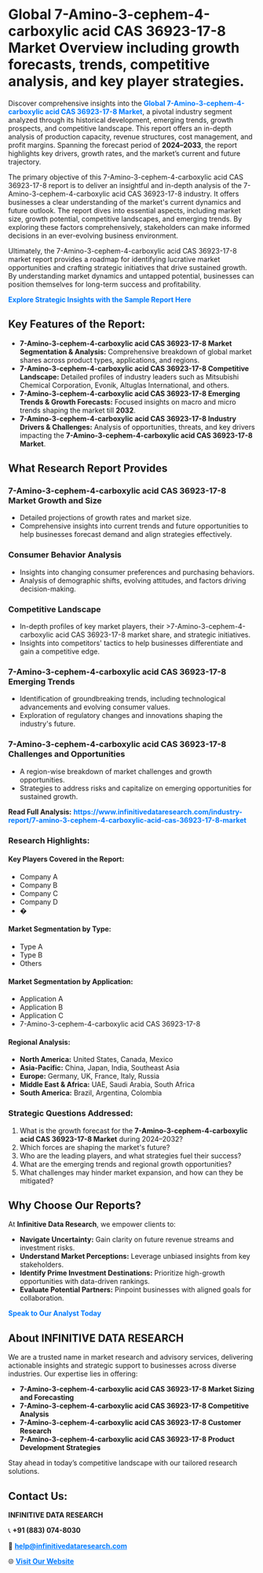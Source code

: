 <h1>Global 7-Amino-3-cephem-4-carboxylic acid CAS 36923-17-8 Market Overview including growth forecasts, trends, competitive analysis, and key player strategies.</h1>
<p>
Discover comprehensive insights into the 
<a href="https://www.infinitivedataresearch.com/industry-report/7-amino-3-cephem-4-carboxylic-acid-cas-36923-17-8-market" rel="dofollow" style="color: #007BFF; text-decoration: none;"><strong>Global 7-Amino-3-cephem-4-carboxylic acid CAS 36923-17-8 Market</strong></a>, a pivotal industry segment analyzed through its historical development, emerging trends, growth prospects, and competitive landscape. This report offers an in-depth analysis of production capacity, revenue structures, cost management, and profit margins. Spanning the forecast period of <strong>2024–2033</strong>, the report highlights key drivers, growth rates, and the market’s current and future trajectory.
</p>
<p>
The primary objective of this 7-Amino-3-cephem-4-carboxylic acid CAS 36923-17-8 report is to deliver an insightful and in-depth analysis of the 7-Amino-3-cephem-4-carboxylic acid CAS 36923-17-8 industry. It offers businesses a clear understanding of the market's current dynamics and future outlook. The report dives into essential aspects, including market size, growth potential, competitive landscapes, and emerging trends. By exploring these factors comprehensively, stakeholders can make informed decisions in an ever-evolving business environment.
</p>
<p>
Ultimately, the 7-Amino-3-cephem-4-carboxylic acid CAS 36923-17-8 market report provides a roadmap for identifying lucrative market opportunities and crafting strategic initiatives that drive sustained growth. By understanding market dynamics and untapped potential, businesses can position themselves for long-term success and profitability.
</p>
<p>
<a href="https://www.infinitivedataresearch.com/request-sample/reportId=102748" style="color: #007BFF; text-decoration: none;"><strong>Explore Strategic Insights with the Sample Report Here</strong></a>
</p>

<h2>Key Features of the Report:</h2>
<ul>
<li><strong>7-Amino-3-cephem-4-carboxylic acid CAS 36923-17-8 Market Segmentation & Analysis:</strong> Comprehensive breakdown of global market shares across product types, applications, and regions.</li>
<li><strong>7-Amino-3-cephem-4-carboxylic acid CAS 36923-17-8 Competitive Landscape:</strong> Detailed profiles of industry leaders such as Mitsubishi Chemical Corporation, Evonik, Altuglas International, and others.</li>
<li><strong>7-Amino-3-cephem-4-carboxylic acid CAS 36923-17-8 Emerging Trends & Growth Forecasts:</strong> Focused insights on macro and micro trends shaping the market till <strong>2032</strong>.</li>
<li><strong>7-Amino-3-cephem-4-carboxylic acid CAS 36923-17-8 Industry Drivers & Challenges:</strong> Analysis of opportunities, threats, and key drivers impacting the <strong>7-Amino-3-cephem-4-carboxylic acid CAS 36923-17-8 Market</strong>.</li>
</ul>

<h2>What Research Report Provides</h2>
<h3>7-Amino-3-cephem-4-carboxylic acid CAS 36923-17-8 Market Growth and Size</h3>
<ul>
<li>Detailed projections of growth rates and market size.</li>
<li>Comprehensive insights into current trends and future opportunities to help businesses forecast demand and align strategies effectively.</li>
</ul>

<h3>Consumer Behavior Analysis</h3>
<ul>
<li>Insights into changing consumer preferences and purchasing behaviors.</li>
<li>Analysis of demographic shifts, evolving attitudes, and factors driving decision-making.</li>
</ul>

<h3>Competitive Landscape</h3>
<ul>
<li>In-depth profiles of key market players, their >7-Amino-3-cephem-4-carboxylic acid CAS 36923-17-8 market share, and strategic initiatives.</li>
<li>Insights into competitors' tactics to help businesses differentiate and gain a competitive edge.</li>
</ul>

<h3>7-Amino-3-cephem-4-carboxylic acid CAS 36923-17-8 Emerging Trends</h3>
<ul>
<li>Identification of groundbreaking trends, including technological advancements and evolving consumer values.</li>
<li>Exploration of regulatory changes and innovations shaping the industry's future.</li>
</ul>

<h3>7-Amino-3-cephem-4-carboxylic acid CAS 36923-17-8 Challenges and Opportunities</h3>
<ul>
<li>A region-wise breakdown of market challenges and growth opportunities.</li>
<li>Strategies to address risks and capitalize on emerging opportunities for sustained growth.</li>
</ul>
<p><strong>Read Full Analysis:</strong> <a href="https://www.infinitivedataresearch.com/industry-report/7-amino-3-cephem-4-carboxylic-acid-cas-36923-17-8-market" rel="dofollow" style="color: #007BFF; text-decoration: none;"><strong>https://www.infinitivedataresearch.com/industry-report/7-amino-3-cephem-4-carboxylic-acid-cas-36923-17-8-market</strong></a></p>
<h3>Research Highlights:</h3>
<h4>Key Players Covered in the Report:</h4>
<ul><li>Company A</li><li>Company B</li><li>Company C</li><li>Company D</li><li>�</li></ul>
<h4>Market Segmentation by Type:</h4>
<ul><li>Type A</li><li>Type B</li><li>Others</li></ul>
<h4>Market Segmentation by Application:</h4>
<ul><li>Application A</li><li>Application B</li><li>Application C</li><li>7-Amino-3-cephem-4-carboxylic acid CAS 36923-17-8</li></ul>

<h4>Regional Analysis:</h4>
<ul>
<li><strong>North America:</strong> United States, Canada, Mexico</li>
<li><strong>Asia-Pacific:</strong> China, Japan, India, Southeast Asia</li>
<li><strong>Europe:</strong> Germany, UK, France, Italy, Russia</li>
<li><strong>Middle East & Africa:</strong> UAE, Saudi Arabia, South Africa</li>
<li><strong>South America:</strong> Brazil, Argentina, Colombia</li>
</ul>

<h3>Strategic Questions Addressed:</h3>
<ol>
<li>What is the growth forecast for the <strong>7-Amino-3-cephem-4-carboxylic acid CAS 36923-17-8 Market</strong> during 2024–2032?</li>
<li>Which forces are shaping the market's future?</li>
<li>Who are the leading players, and what strategies fuel their success?</li>
<li>What are the emerging trends and regional growth opportunities?</li>
<li>What challenges may hinder market expansion, and how can they be mitigated?</li>
</ol>

<h2>Why Choose Our Reports?</h2>
<p>At <strong>Infinitive Data Research</strong>, we empower clients to:</p>
<ul>
<li><strong>Navigate Uncertainty:</strong> Gain clarity on future revenue streams and investment risks.</li>
<li><strong>Understand Market Perceptions:</strong> Leverage unbiased insights from key stakeholders.</li>
<li><strong>Identify Prime Investment Destinations:</strong> Prioritize high-growth opportunities with data-driven rankings.</li>
<li><strong>Evaluate Potential Partners:</strong> Pinpoint businesses with aligned goals for collaboration.</li>
</ul>
<p><a href="https://www.infinitivedataresearch.com/industry-report/7-amino-3-cephem-4-carboxylic-acid-cas-36923-17-8-market" rel="dofollow" style="color: #007BFF; text-decoration: none;"><strong>Speak to Our Analyst Today</strong></a></p>

<h2>About INFINITIVE DATA RESEARCH</h2>
<p>We are a trusted name in market research and advisory services, delivering actionable insights and strategic support to businesses across diverse industries. Our expertise lies in offering:</p>
<ul>
<li><strong>7-Amino-3-cephem-4-carboxylic acid CAS 36923-17-8 Market Sizing and Forecasting</strong></li>
<li><strong>7-Amino-3-cephem-4-carboxylic acid CAS 36923-17-8 Competitive Analysis</strong></li>
<li><strong>7-Amino-3-cephem-4-carboxylic acid CAS 36923-17-8 Customer Research</strong></li>
<li><strong>7-Amino-3-cephem-4-carboxylic acid CAS 36923-17-8 Product Development Strategies</strong></li>
</ul>
<p>Stay ahead in today’s competitive landscape with our tailored research solutions.</p>

<h2>Contact Us:</h2>
<p><strong>INFINITIVE DATA RESEARCH</strong></p>
<p>📞 <strong>+91 (883) 074-8030</strong></p>
<p>📧 <strong><a href="mailto:help@infinitivedataresearch.com" style="color: #007BFF;">help@infinitivedataresearch.com</a></strong></p>
<p>🌐 <strong><a href="https://www.infinitivedataresearch.com" rel="dofollow" style="color: #007BFF;">Visit Our Website</a></strong></p>